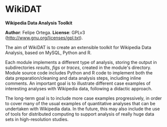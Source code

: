 WikiDAT
=======

<b>Wikipedia Data Analysis Toolkit</b>

<b>Author</b>: Felipe Ortega.
<b>License</b>: GPLv3 (http://www.gnu.org/licenses/gpl.txt).

The aim of WikiDAT is to create an extensible toolkit for Wikipedia Data Analysis, based on MySQL, Python and R.

<p>Each module implements a different type of analysis, storing the output in subdirectories <i>results</i>, <i>figs</i> or <i>traces</i>, created in the module's directory. Module source code includes Python and R code to implement both the data preparation/cleaning and data analysis steps, including inline comments. An important goal is to illustrate different case examples of interesting analyses with Wikipedia data, following a didactic approach.</p>

<p>The long-term goal is to include more case examples progressively, in order to cover many of the usual examples of quantitative analyses that can be undertaken with Wikipedia data. In the future, this may also include the use of tools for distributed computing to support analysis of really huge data sets in high-resolution studies.</p>
